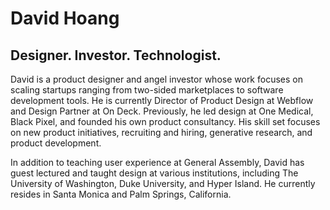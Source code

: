 
# David Hoang

## Designer. Investor. Technologist.

David is a product designer and angel investor whose work focuses on scaling startups ranging from two-sided marketplaces to software development tools. He is currently Director of Product Design at Webflow and Design Partner at On Deck. Previously, he led design at One Medical, Black Pixel, and founded his own product consultancy. His skill set focuses on new product initiatives, recruiting and hiring, generative research, and product development.

In addition to teaching user experience at General Assembly, David has guest lectured and taught design at various institutions, including The University of Washington, Duke University, and Hyper Island. He currently resides in Santa Monica and Palm Springs, California.
